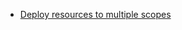 
- [Deploy resources to multiple scopes](https://learn.microsoft.com/en-us/training/modules/deploy-resources-scopes-bicep/5-deploy-multiple-scopes?pivots=cli)
